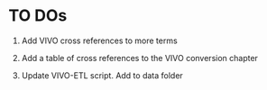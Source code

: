# TO DOs

1.  Add VIVO cross references to more terms

1.  Add a table of cross references to the VIVO conversion chapter

1.  Update VIVO-ETL script. Add to data folder

    